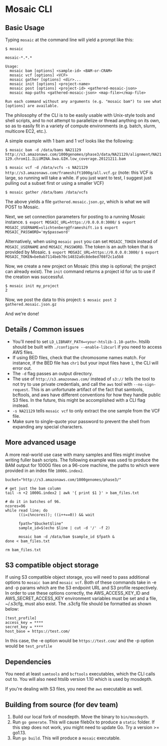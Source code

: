 # Mosaic CLI 

## Basic Usage

Typing `mosaic` at the command line will yield a prompt like this:

```
$ mosaic

mosaic-*.*.*

Usage:
  mosaic bam [options] <sample-id> <BAM-or-CRAM>
  mosaic vcf [options] <VCF>
  mosaic gather [options] <dir>...
  mosaic init [options] <project-name>
  mosaic post [options] <project-id> <gathered-mosaic-json>
  mosaic map-paths <gathered-mosaic-json> <map-file></map-file>

Run each command without any arguments (e.g. "mosaic bam") to see what [options] are available.
```

The philosophy of the CLI is to be easily usable with Unix-style tools and shell scripts, and to not attempt to parallelize or thread anything on its own, so as to easily fit in a variety of compute environments (e.g. batch, slurm, multicore EC2, etc.). 

A simple example with 1 bam and 1 vcf looks like the following:

`$ mosaic bam -d /data/bams NA21129 http://s3.amazonaws.com/1000genomes/phase3/data/NA21129/alignment/NA21129.chrom11.ILLUMINA.bwa.GIH.low_coverage.20121211.bam`

`$ mosaic vcf -d /data/vcfs -s NA21129 http://s3.amazonaws.com/frameshift1000g/all.vcf.gz` (note: this VCF is large, so running will take a while. if you just want to test, I suggest just pulling out a subset first or using a smaller VCF)

`$ mosaic gather /data/bams /data/vcfs`

The above yields a file `gathered.mosaic.json.gz`, which is what we will POST to Mosaic.

Next, we set connection parameters for posting to a running Mosaic instance.
`$ export MOSAIC_URL=https://0.0.0.0:3000/`
`$ export MOSAIC_USERNAME=slichtenberg@frameshift.io`
`$ export MOSAIC_PASSWORD='my$password'`

Alternatively, when using `mosaic post` you can set `MOSAIC_TOKEN` instead of `MOSAIC_USERNAME` and `MOSAIC_PASSWORD`.
The token is an auth token that is provided by Mosaic.
`$ export MOSAIC_URL=https://0.0.0.0:3000/`
`$ export MOSAIC_TOKEN=be0ab7114beb70c14832a0c8de8ed708f2c1a5b8`

Now, we create a new project on Mosaic (this step is optional; the project can already exist). The `init` command returns a project id for us to use if the creation was successful.

```
$ mosaic init my_project
2
```

Now, we post the data to this project: 
`$ mosaic post 2 gathered.mosaic.json.gz`

And we're done!

## Details / Common issues
+ You'll need to set `LD_LIBRARY_PATH=<your-htslib-1.10-path>`. htslib should be built with `./configure --enable-libcurl` if you need to access AWS files.
+ If using BED files, check that the chromosome names match. For instance, if the BED file has `chr1` but your input files have `1`, the CLI will error out. 
+ The `-d` flag passes an output directory.
+ The use of `http://s3.amazonaws.com/` instead of `s3://` tells the tool to not try to use private credentials, and call the `aws` tool with `--no-sign-request`. This is an unfortunate artifact of the fact that samtools, bcftools, and aws have different conventions for how they handle public S3 files. In the future, this might be accomplished with a CLI flag instead.
+ `-s NA21129` tells `mosaic vcf` to only extract the one sample from the VCF file.
+ Make sure to single-quote your password to prevent the shell from expanding any special characters.


## More advanced usage

A more real-world use case with many samples and files might involve writing fuller bash scripts. The following example was used to produce the BAM output for 1000G files on a 96-core machine, the paths to which were provided in an index file `1000G.index2`.

```
bucket="http://s3.amazonaws.com/1000genomes/phase3/"

# get just the bam column
tail -n +2 1000G.index2 | awk '{ print $1 }' > bam_files.txt

# do it in batches of 96.
ncores=96
while read line; do
      ((i=i%ncores)); ((i++==0)) && wait

      fpath="$bucket$line"
      sample_id=$(echo $line | cut -d '/' -f 2)

      mosaic bam -d /data/bam $sample_id $fpath &
done < bam_files.txt

rm bam_files.txt
```
## S3 compatible object storage

If using S3 compatible object storage, you will need to pass additional options to `mosaic bam` and `mosaic vcf`.
Both of these commands take in -e and -p params which are the S3 endpoint URL and S3 profile respectively.
In order to use these options correctly, the AWS_ACCESS_KEY_ID and AWS_SECRET_ACCESS_KEY environment variables
must be set and a file, ~/.s3cfg, must also exist. The .s3cfg file should be formatted as shown below:
```
[test_profile]
access_key = ****
secret_key = ****
host_base = https://test.com/
```

In this case, the -e option would be `https://test.com/` and the -p option would be `test_profile`

## Dependencies

You need at least `samtools` and `bcftools` executables, which the CLI calls out to. You will
also need htslib version 1.10 which is used by mosdepth.

If you're dealing with S3 files, you need the `aws` executable as well.


## Building from source (for dev team)

1. Build our local fork of mosdepth. Move the binary to `bin/mosdepth`.
2. Run `go generate`. This will cause fileb0x to produce a `static` folder.
   If this step does not work, you might need to update Go. Try a version >= go1.13.
3. Run `go build`. This will produce a `mosaic` executable. 

